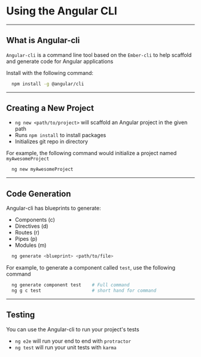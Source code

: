 # Using the Angular CLI

---

## What is Angular-cli

`Angular-cli` is a command line tool based on the `Ember-cli`
to help scaffold and generate code for Angular applications

Install with the following command:
```bash
  npm install -g @angular/cli
```

---

## Creating a New Project

- `ng new <path/to/project>` will scaffold an Angular project in the given path
- Runs `npm install` to install packages
- Initializes git repo in directory

For example, the following command would initialize a project named `myAwesomeProject`
```bash
  ng new myAwesomeProject
```

---

## Code Generation

Angular-cli has blueprints to generate:
  - Components (c)
  - Directives (d)
  - Routes     (r)
  - Pipes      (p)
  - Modules    (m)

```bash
  ng generate <blueprint> <path/to/file>
```
For example, to generate a component called `test`, use the following command

```bash
  ng generate component test    # Full command
  ng g c test                   # short hand for command
```

---

## Testing

You can use the Angular-cli to run your project's tests

- `ng e2e` will run your end to end with `protractor`
- `ng test` will run your unit tests with `karma`
